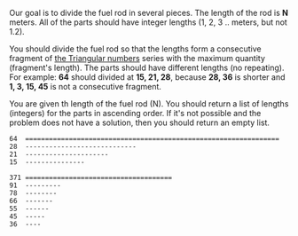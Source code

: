 Our goal is to divide the fuel rod in several pieces. The length of the rod is **N** meters.
All of the parts should have integer lengths (1, 2, 3 .. meters, but not 1.2).

You should divide the fuel rod so that the lengths form
a consecutive fragment of [the Triangular numbers](http://en.wikipedia.org/wiki/Triangular_number) 
series with the maximum quantity (fragment's length).
The parts should have different lengths (no repeating).
For example: **64** should divided at **15, 21, 28**,
because **28, 36** is shorter and **1, 3, 15, 45** is not a consecutive fragment.

You are given th length of the fuel rod (N).
You should return a list of lengths (integers) for the parts in ascending order.
If it's not possible and the problem does not have a solution, then you should return an empty list.

```
64  ================================================================
28  ----------------------------
21  ---------------------
15  ---------------

371 =====================================
91  ---------
78  --------
66  -------
55  ------
45  -----
36  ----
```
